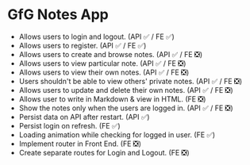 # GfG Notes App

- Allows users to login and logout. (API ✅ / FE ✅)
- Allows users to register. (API ✅ / FE ✅)
- Allows users to create and browse notes. (API ✅ / FE ❎)
- Allows users to view particular note. (API ✅ / FE ❎)
- Allows users to view their own notes. (API ✅ / FE ❎)
- Users shouldn't be able to view others' private notes. (API ✅ / FE ❎)
- Allows users to update and delete their own notes. (API ✅ / FE ❎)
- Allows user to write in Markdown & view in HTML. (FE ❎)
- Show the notes only when the users are logged in. (API ✅ / FE ❎)
- Persist data on API after restart. (API ✅)
- Persist login on refresh. (FE ✅)
- Loading animation while checking for logged in user. (FE ✅)
- Implement router in Front End. (FE ❎)
- Create separate routes for Login and Logout. (FE ❎)
